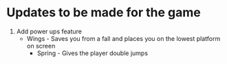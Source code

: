 # Updates to be made for the game

1. Add power ups feature
	- Wings  - Saves you from a fall and places you on the lowest platform on screen
        - Spring - Gives the player double jumps
